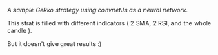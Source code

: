 
*A sample Gekko strategy using convnetJs as a neural network.*


This strat is filled with different indicators ( 2 SMA, 2 RSI, and the whole candle ).

But it doesn't give great results :)